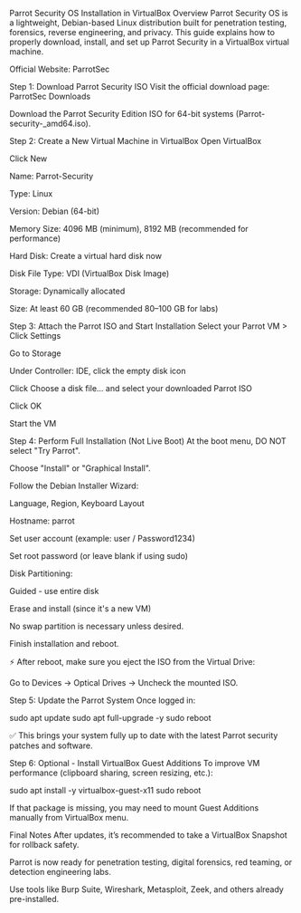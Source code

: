 Parrot Security OS Installation in VirtualBox
Overview
Parrot Security OS is a lightweight, Debian-based Linux distribution built for penetration testing, forensics, reverse engineering, and privacy.
This guide explains how to properly download, install, and set up Parrot Security in a VirtualBox virtual machine.

Official Website: ParrotSec

Step 1: Download Parrot Security ISO
Visit the official download page: ParrotSec Downloads

Download the Parrot Security Edition ISO for 64-bit systems (Parrot-security-<version>_amd64.iso).

Step 2: Create a New Virtual Machine in VirtualBox
Open VirtualBox

Click New

Name: Parrot-Security

Type: Linux

Version: Debian (64-bit)

Memory Size: 4096 MB (minimum), 8192 MB (recommended for performance)

Hard Disk: Create a virtual hard disk now

Disk File Type: VDI (VirtualBox Disk Image)

Storage: Dynamically allocated

Size: At least 60 GB (recommended 80–100 GB for labs)

Step 3: Attach the Parrot ISO and Start Installation
Select your Parrot VM > Click Settings

Go to Storage

Under Controller: IDE, click the empty disk icon

Click Choose a disk file... and select your downloaded Parrot ISO

Click OK

Start the VM

Step 4: Perform Full Installation (Not Live Boot)
At the boot menu, DO NOT select "Try Parrot".

Choose "Install" or "Graphical Install".

Follow the Debian Installer Wizard:

Language, Region, Keyboard Layout

Hostname: parrot

Set user account (example: user / Password1234)

Set root password (or leave blank if using sudo)

Disk Partitioning:

Guided - use entire disk

Erase and install (since it's a new VM)

No swap partition is necessary unless desired.

Finish installation and reboot.

⚡️ After reboot, make sure you eject the ISO from the Virtual Drive:

Go to Devices → Optical Drives → Uncheck the mounted ISO.

Step 5: Update the Parrot System
Once logged in:

sudo apt update
sudo apt full-upgrade -y
sudo reboot

✅ This brings your system fully up to date with the latest Parrot security patches and software.

Step 6: Optional - Install VirtualBox Guest Additions
To improve VM performance (clipboard sharing, screen resizing, etc.):

sudo apt install -y virtualbox-guest-x11
sudo reboot

If that package is missing, you may need to mount Guest Additions manually from VirtualBox menu.

Final Notes
After updates, it’s recommended to take a VirtualBox Snapshot for rollback safety.

Parrot is now ready for penetration testing, digital forensics, red teaming, or detection engineering labs.

Use tools like Burp Suite, Wireshark, Metasploit, Zeek, and others already pre-installed.

